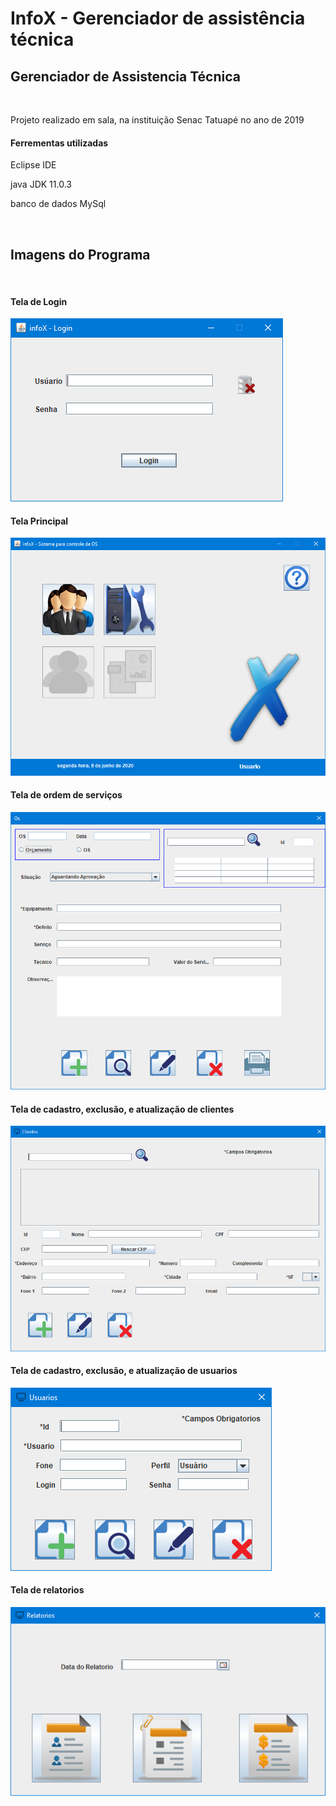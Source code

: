 # InfoX - Gerenciador de assistência técnica
<h2>Gerenciador de Assistencia Técnica</h2> 
<br>
<p>Projeto realizado em sala, na instituição Senac Tatuapé no ano de 2019</p>
<h4>Ferrementas utilizadas</h4>
<p>Eclipse IDE</p>
<p>java JDK 11.0.3</p>
<p>banco de dados MySql</p>
<br>
<h2>Imagens do Programa</h2>
<br>
<h4>Tela de Login</h4>
<img src="imgs/login.PNG">
<br>
<h4>Tela Principal</h4>
<img src="imgs/principal.PNG">
<br>
<h4>Tela de ordem de serviços</h4>
<img src="imgs/os.PNG">
<br>
<h4>Tela de cadastro, exclusão, e atualização de clientes</h4>
<img src="imgs/clientes.PNG">
<br>
<h4>Tela de cadastro, exclusão, e atualização de usuarios</h4>
<img src="imgs/usuarios.PNG">
<br>
<h4>Tela de relatorios</h4>
<img src="imgs/relatorios.PNG">
<br>

